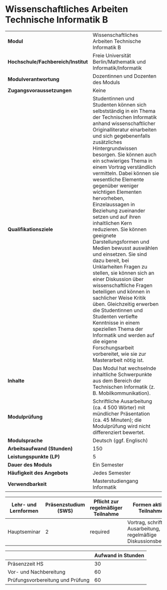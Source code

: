 # Wissenschaftliches Arbeiten Technische Informatik B
|                                    |   |
|------------------------------------|---|
|**Modul**                           | Wissenschaftliches Arbeiten Technische Informatik B |
|**Hochschule/Fachbereich/Institut** | Freie Universität Berlin/Mathematik und Informatik/Informatik |
|**Modulverantwortung**              | Dozentinnen und Dozenten des Moduls |
|**Zugangsvoraussetzungen**          | Keine |
|**Qualifikationsziele**             | Studentinnen und Studenten können sich selbstständig in ein Thema der Technischen Informatik anhand wissenschaftlicher Originalliteratur einarbeiten und sich gegebenenfalls zusätzliches Hintergrundwissen besorgen. Sie können auch ein schwieriges Thema in einem Vortrag verständlich vermitteln. Dabei können sie wesentliche Elemente gegenüber weniger wichtigen Elementen hervorheben, Einzelaussagen in Beziehung zueinander setzen und auf ihren inhaltlichen Kern reduzieren. Sie können geeignete Darstellungsformen und Medien bewusst auswählen und einsetzen. Sie sind dazu bereit, bei Unklarheiten Fragen zu stellen, sie können sich an einer Diskussion über wissenschaftliche Fragen beteiligen und können in sachlicher Weise Kritik üben. Gleichzeitig erwerben die Studentinnen und Studenten vertiefte Kenntnisse in einem speziellen Thema der Informatik und werden auf die eigene Forschungsarbeit vorbereitet, wie sie zur Masterarbeit nötig ist. |
|**Inhalte**                         | Das Modul hat wechselnde inhaltliche Schwerpunkte aus dem Bereich der Technischen Informatik (z. B. Mobilkommunikation). |
|**Modulprüfung**                    | Schriftliche Ausarbeitung (ca. 4 500 Wörter) mit mündlicher Präsentation (ca. 45 Minuten); die Modulprüfung wird nicht differenziert bewertet. |
|**Modulsprache**                    | Deutsch (ggf. Englisch) |
|**Arbeitsaufwand (Stunden)**        | 150 |
|**Leistungspunkte (LP)**            | 5 |
|**Dauer des Moduls**                | Ein Semester |
|**Häufigkeit des Angebots**         | Jedes Semester |
|**Verwendbarkeit**                  | Masterstudiengang Informatik |

| Lehr- und Lernformen | Präsenzstudium <br> (SWS) | Pflicht zur regelmäßiger Teilnahme | Formen aktiver Teilnahme |
| ---------------------|---------------------------|------------------------------------|------------------------- |
| Hauptseminar         | 2                         | required                           | Vortrag, schriftliche Ausarbeitung, regelmäßige Diskussionsbeiträge |

|   | Aufwand in Stunden |
| - |--------------------|
| Präsenzzeit HS                           | 30    |
| Vor- und Nachbereitung                   | 60    |
| Prüfungsvorbereitung und Prüfung         | 60    |

